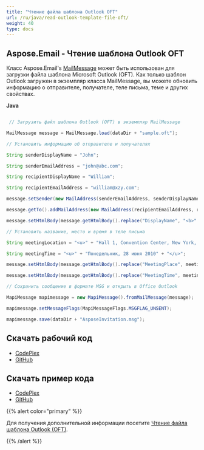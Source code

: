 ```yaml
---
title: "Чтение файла шаблона Outlook OFT"
url: /ru/java/read-outlook-template-file-oft/
weight: 40
type: docs
---
```


## **Aspose.Email - Чтение шаблона Outlook OFT**
Класс Aspose.Email's [MailMessage](https://apireference.aspose.com/email/java/com.aspose.email.class-use/MailMessage) может быть использован для загрузки файла шаблона Microsoft Outlook (OFT). Как только шаблон Outlook загружен в экземпляр класса MailMessage, вы можете обновить информацию о отправителе, получателе, теле письма, теме и других свойствах.

**Java**

``` java

 // Загрузить файл шаблона Outlook (OFT) в экземпляр MailMessage

MailMessage message = MailMessage.load(dataDir + "sample.oft");

// Установить информацию об отправителе и получателях

String senderDisplayName = "John";

String senderEmailAddress = "john@abc.com";

String recipientDisplayName = "William";

String recipientEmailAddress = "william@xzy.com";

message.setSender(new MailAddress(senderEmailAddress, senderDisplayName));

message.getTo().addMailAddress(new MailAddress(recipientEmailAddress, recipientDisplayName));

message.setHtmlBody(message.getHtmlBody().replace("DisplayName", "<b>" + recipientDisplayName + "</b>"));

// Установить название, место и время в теле письма

String meetingLocation = "<u>" + "Hall 1, Convention Center, New York, USA" + "</u>";

String meetingTime = "<u>" + "Понедельник, 28 июня 2010" + "</u>";

message.setHtmlBody(message.getHtmlBody().replace("MeetingPlace", meetingLocation));

message.setHtmlBody(message.getHtmlBody().replace("MeetingTime", meetingTime));

// Сохранить сообщение в формате MSG и открыть в Office Outlook

MapiMessage mapimessage = new MapiMessage().fromMailMessage(message);

mapimessage.setMessageFlags(MapiMessageFlags.MSGFLAG_UNSENT);

mapimessage.save(dataDir + "AsposeInvitation.msg");

```
## **Скачать рабочий код**
- [CodePlex](https://archive.codeplex.com/?p=asposeemailjavaapachepoi)
- [GitHub](https://github.com/aspose-email/Aspose.Email-for-Java/releases/tag/Aspose.Email_Java_for_Apache_POI-v1.0.0)
## **Скачать пример кода**
- [CodePlex](https://archive.codeplex.com/?p=asposeemailjavaapachepoi#src/main/java/com/aspose/email/examples/asposefeatures/outlookstorage/readoft/AsposeReadOFT.java)
- [GitHub](https://github.com/aspose-email/Aspose.Email-for-Java/blob/master/Plugins/Aspose_Email_for_Apache_POI/src/main/java/com/aspose/email/examples/asposefeatures/outlookstorage/readoft/AsposeReadOFT.java)

{{% alert color="primary" %}} 

Для получения дополнительной информации посетите [Чтение файла шаблона Outlook (OFT)](/email/java/managing-message-files-with-aspose-email-outlook/).

{{% /alert %}}